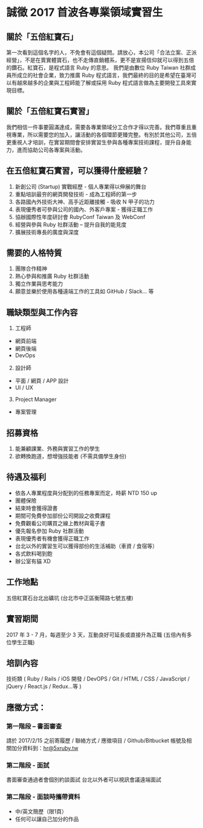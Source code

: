 # 誠徵 2017 首波各專業領域實習生

## 關於「五倍紅寶石」

第一次看到這個名字的人，不免會有這個疑問。請放心，本公司「合法立案、正派經營」，不是在賣實體寶石，也不走傳直銷體系，更不是宣揚信仰就可以得到五倍的鑽石。紅寶石，是程式語言 Ruby 的意思。 我們是由數位 Ruby Taiwan 社群成員所成立的社會企業，致力推廣 Ruby 程式語言，我們最終的目的是希望在臺灣可以有越來越多的企業與工程師能了解或採用 Ruby 程式語言做為主要開發工具來實現目標。

## 關於「五倍紅寶石實習」

我們相信一件事要圓滿達成，需要各專業領域分工合作才得以完善。我們尊重且重視專業，所以需要您的加入，讓活動的各個環節更臻完整。有別於其他公司，五倍更重視人才培訓，在實習期間會安排實習生參與各種專案技術課程，提升自身能力，進而協助公司各專案與活動。

## 在五倍紅寶石實習，可以獲得什麼經驗？

1. 新創公司 (Startup) 實戰經歷 - 個人專業得以伸展的舞台
2. 重點培訓最夯的網頁開發技術 - 成為工程師的第一步
3. 各路國內外技術大神、高手近距離接觸 - 吸收 N 甲子的功力
4. 表現優秀者可參與公司的國內、外客戶專案 - 獲得正職工作
5. 協辦國際性年度研討會 RubyConf Taiwan 及 WebConf
6. 經營與參與 Ruby 社群活動 – 提升自我的能見度
7. 擴展技術專長的廣度與深度

## 需要的人格特質

1. 團隊合作精神
2. 熱心參與和推廣 Ruby 社群活動
3. 獨立作業與思考能力
4. 願意並樂於使用各種遠端工作的工具如 GitHub / Slack… 等

## 職缺類型與工作內容

1. 工程師
  - 網頁前端
  - 網頁後端
  - DevOps
2. 設計師
  - 平面 / 網頁 / APP 設計
  - UI / UX
3. Project Manager
  - 專案管理

## 招募資格

1. 能兼顧課業、外務與實習工作的學生
2. 欲轉換跑道，想增強技能者 (不需具備學生身份)

## 待遇及福利

- 依各人專業程度與分配到的任務專案而定，時薪 NTD 150 up
- 團體保險
- 結束時會獲得證書
- 期間可免費參加部份公司開設之收費課程
- 免費觀看公司購買之線上教材與電子書
- 優先報名參加 Ruby 社群活動
- 表現優秀者有機會獲得正職工作
- 台北以外的實習生可以獲得部份的生活補助（車資 / 食宿等）
- 各式飲料喝到飽
- 辦公室有貓 XD

## 工作地點

五倍紅寶石台北出礦坑 (台北市中正區衡陽路七號五樓)

## 實習期間

2017 年 3 - 7 月，每週至少 3 天，互動良好可延長或直接升為正職 (五倍內有多位學生正職)

## 培訓內容

技術類 ( Ruby / Rails / iOS 開發 / DevOPS / Git / HTML / CSS / JavaScript / jQuery / React.js / Redux...等 )

## 應徵方式：

### 第一階段 – 書面審查

請於 2017/2/15 之前寄履歷 / 聯絡方式 / 應徵項目 / Github/Bitbucket 帳號及相關加分資料到：hr@5xruby.tw

### 第二階段 - 面試

書面審查通過者會個別約談面試
台北以外者可以視訊會議遠端面試

### 第二階段 - 面談時攜帶資料

- 中/英文簡歷（限1頁）
- 任何可以讓自己加分的作品
